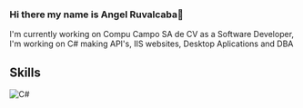 ### Hi there my name is Angel Ruvalcaba👋

<!--
**AnRuvalcaba123/AnRuvalcaba123** is a ✨ _special_ ✨ repository because its `README.md` (this file) appears on your GitHub profile.

Here are some ideas to get you started:

- 🔭 I’m currently working on ...
- 🌱 I’m currently learning ...
- 👯 I’m looking to collaborate on ...
- 🤔 I’m looking for help with ...
- 💬 Ask me about ...
- 📫 How to reach me: ...
- 😄 Pronouns: ...
- ⚡ Fun fact: ...
-->
I'm currently working on Compu Campo SA de CV as a Software Developer, I'm working on C# making API's, IIS websites, Desktop Aplications and DBA
## Skills

![C#](https://img.shields.io/static/v1?label=CSharp&message=&color=<FFFFFF>?style=for-the-badge&logo=appveyor)</br>
